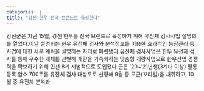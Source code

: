 ```yaml
---
categories: j
title: "강진 한우 전국 브랜드로 육성한다"
---
```

강진군은 지난 15일, 강진 한우를 전국 브랜드로 육성하기 위해 유전체 검사사업 설명회를 열었다.이날 설명회는 한우 유전체 검사와 분석정보를 이용한 효과적인 농장관리 등 사업에 대한 세부 계획을 설명하는 자리로 마련됐다.유전체 검사사업은 한우 유전자 검사를 통해 우수한 개체를 선별해 개량을 가속화하는 맞춤형 개량사업으로 한우산업 경쟁력을 확보하기 위해 민선 8기 시범적으로 도입됐다.군은 ’20~’21년생(3계대 이상) 혈통등록 암소 700두를 유전체 검사 대상우로 선정해 9월 중 모근(꼬리털)을 채취하고, 10월 중 유전체 분석과